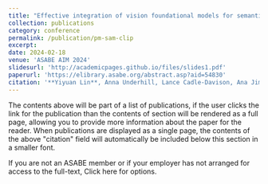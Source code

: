 ```yaml
---
title: "Effective integration of vision foundational models for semantic segmentation to quantify grape foliage powdery mildew infection"
collection: publications
category: conference
permalink: /publication/pm-sam-clip
excerpt:
date: 2024-02-18
venue: 'ASABE AIM 2024'
slidesurl: 'http://academicpages.github.io/files/slides1.pdf'
paperurl: 'https://elibrary.asabe.org/abstract.asp?aid=54830'
citation: '**Yiyuan Lin**, Anna Underhill, Lance Cadle-Davison, Ana Jimenez, Summaira Riaz, Yu Jiang, 2024 ASABE Annual International Meeting, 1'
---
```


The contents above will be part of a list of publications, if the user clicks the link for the publication than the contents of section will be rendered as a full page, allowing you to provide more information about the paper for the reader. When publications are displayed as a single page, the contents of the above "citation" field will automatically be included below this section in a smaller font.




If you are not an ASABE member or if your employer has not arranged for access to the full-text, Click here for options.


